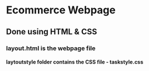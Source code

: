 # Ecommerce Webpage
## Done using HTML & CSS
### layout.html is the webpage file
#### laytoutstyle folder contains the CSS file - taskstyle.css
